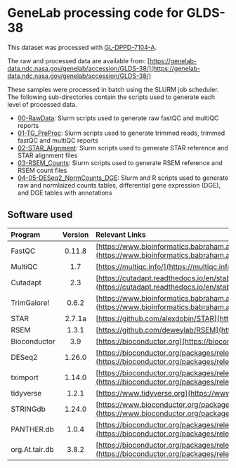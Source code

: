 # GeneLab processing code for GLDS-38
This dataset was processed with [GL-DPPD-7104-A](https://developer.nasa.gov/asaravia/GeneLab_Data_Processing/blob/master/RNAseq/Previous_GL-DPPD-7101_Revisions/GL-DPPD-7101-A.md).

The raw and processed data are available from: [https://genelab-data.ndc.nasa.gov/genelab/accession/GLDS-38/](https://genelab-data.ndc.nasa.gov/genelab/accession/GLDS-38/)

These samples were processed in batch using the SLURM job scheduler. The following sub-directories contain the scripts used to generate each level of processed data.
  - [00-RawData](https://developer.nasa.gov/asaravia/GeneLab_Data_Processing/tree/master/RNAseq/GLDS_Processing_Scripts/GLDS-38/00-RawData): Slurm scripts used to generate raw fastQC and multiQC reports
  - [01-TG_PreProc](https://developer.nasa.gov/asaravia/GeneLab_Data_Processing/tree/master/RNAseq/GLDS_Processing_Scripts/GLDS-38/01-TG_Preproc): Slurm scripts used to generate trimmed reads, trimmed fastQC and multiQC reports
  - [02-STAR_Alignment](https://developer.nasa.gov/asaravia/GeneLab_Data_Processing/tree/master/RNAseq/GLDS_Processing_Scripts/GLDS-38/02-STAR_Alignment): Slurm scripts used to generate STAR reference and STAR alignment files
  - [03-RSEM_Counts](https://developer.nasa.gov/asaravia/GeneLab_Data_Processing/tree/master/RNAseq/GLDS_Processing_Scripts/GLDS-38/03-RSEM_Counts): Slurm scripts used to generate RSEM reference and RSEM count files
  - [04-05-DESeq2_NormCounts_DGE](https://developer.nasa.gov/asaravia/GeneLab_Data_Processing/tree/master/RNAseq/GLDS_Processing_Scripts/GLDS-38/04-05-DESeq2_NormCounts_DGE): Slurm and R scripts used to generate raw and normlaized counts tables, differential gene expression (DGE), and DGE tables with annotations

## Software used  
|Program|Version|Relevant Links|
|:------|:------:|:-------------|
|FastQC|0.11.8|[https://www.bioinformatics.babraham.ac.uk/projects/fastqc/](https://www.bioinformatics.babraham.ac.uk/projects/fastqc/)|
|MultiQC|1.7|[https://multiqc.info/](https://multiqc.info/)|
|Cutadapt|2.3|[https://cutadapt.readthedocs.io/en/stable/](https://cutadapt.readthedocs.io/en/stable/)|
|TrimGalore!|0.6.2|[https://www.bioinformatics.babraham.ac.uk/projects/trim_galore/](https://www.bioinformatics.babraham.ac.uk/projects/trim_galore/)|
|STAR|2.7.1a|[https://github.com/alexdobin/STAR](https://github.com/alexdobin/STAR)|
|RSEM|1.3.1|[https://github.com/deweylab/RSEM](https://github.com/deweylab/RSEM)|
|Bioconductor|3.9|[https://bioconductor.org](https://bioconductor.org)|
|DESeq2|1.26.0|[https://bioconductor.org/packages/release/bioc/html/DESeq2.html](https://bioconductor.org/packages/release/bioc/html/DESeq2.html)|
|tximport|1.14.0|[https://bioconductor.org/packages/release/bioc/html/tximport.html](https://bioconductor.org/packages/release/bioc/html/tximport.html)|
|tidyverse|1.2.1|[https://www.tidyverse.org](https://www.tidyverse.org)|
|STRINGdb|1.24.0|[https://www.bioconductor.org/packages/release/bioc/html/STRINGdb.html](https://www.bioconductor.org/packages/release/bioc/html/STRINGdb.html)|
|PANTHER.db|1.0.4|[https://bioconductor.org/packages/release/data/annotation/html/PANTHER.db.html](https://bioconductor.org/packages/release/data/annotation/html/PANTHER.db.html)|
|org.At.tair.db|3.8.2|[https://bioconductor.org/packages/release/data/annotation/html/org.At.tair.db.html](https://bioconductor.org/packages/release/data/annotation/html/org.At.tair.db.html)|
